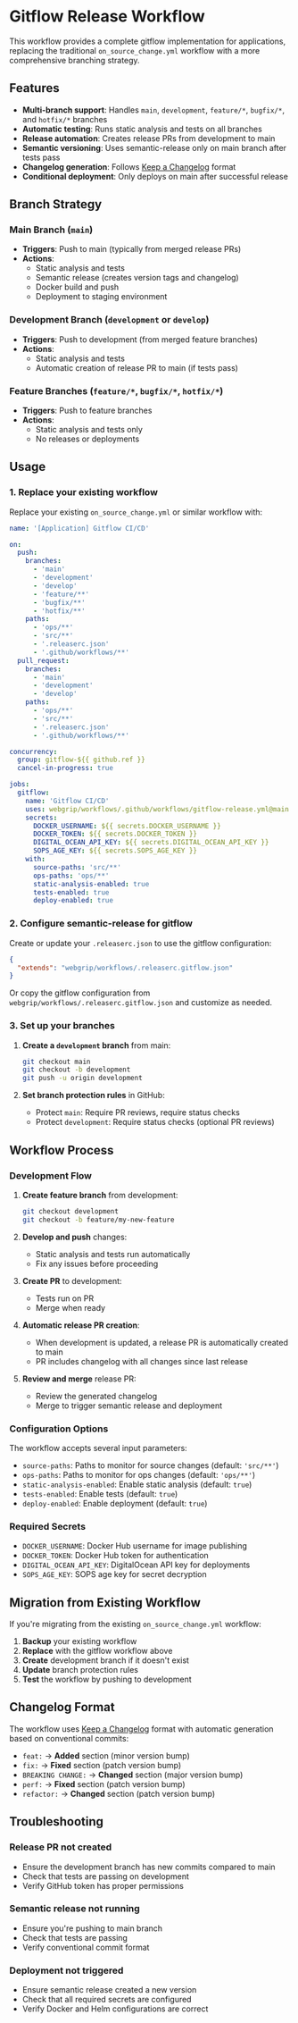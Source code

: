 # Gitflow Release Workflow

This workflow provides a complete gitflow implementation for applications, replacing the traditional `on_source_change.yml` workflow with a more comprehensive branching strategy.

## Features

- **Multi-branch support**: Handles `main`, `development`, `feature/*`, `bugfix/*`, and `hotfix/*` branches
- **Automatic testing**: Runs static analysis and tests on all branches
- **Release automation**: Creates release PRs from development to main
- **Semantic versioning**: Uses semantic-release only on main branch after tests pass
- **Changelog generation**: Follows [Keep a Changelog](https://keepachangelog.com/en/1.1.0/) format
- **Conditional deployment**: Only deploys on main after successful release

## Branch Strategy

### Main Branch (`main`)
- **Triggers**: Push to main (typically from merged release PRs)
- **Actions**: 
  - Static analysis and tests
  - Semantic release (creates version tags and changelog)
  - Docker build and push
  - Deployment to staging environment

### Development Branch (`development` or `develop`)
- **Triggers**: Push to development (from merged feature branches)
- **Actions**:
  - Static analysis and tests
  - Automatic creation of release PR to main (if tests pass)

### Feature Branches (`feature/*`, `bugfix/*`, `hotfix/*`)
- **Triggers**: Push to feature branches
- **Actions**:
  - Static analysis and tests only
  - No releases or deployments

## Usage

### 1. Replace your existing workflow

Replace your existing `on_source_change.yml` or similar workflow with:

```yaml
name: '[Application] Gitflow CI/CD'

on:
  push:
    branches:
      - 'main'
      - 'development'
      - 'develop'
      - 'feature/**'
      - 'bugfix/**'
      - 'hotfix/**'
    paths:
      - 'ops/**'
      - 'src/**'
      - '.releaserc.json'
      - '.github/workflows/**'
  pull_request:
    branches:
      - 'main'
      - 'development'
      - 'develop'
    paths:
      - 'ops/**'
      - 'src/**'
      - '.releaserc.json'
      - '.github/workflows/**'

concurrency:
  group: gitflow-${{ github.ref }}
  cancel-in-progress: true

jobs:
  gitflow:
    name: 'Gitflow CI/CD'
    uses: webgrip/workflows/.github/workflows/gitflow-release.yml@main
    secrets:
      DOCKER_USERNAME: ${{ secrets.DOCKER_USERNAME }}
      DOCKER_TOKEN: ${{ secrets.DOCKER_TOKEN }}
      DIGITAL_OCEAN_API_KEY: ${{ secrets.DIGITAL_OCEAN_API_KEY }}
      SOPS_AGE_KEY: ${{ secrets.SOPS_AGE_KEY }}
    with:
      source-paths: 'src/**'
      ops-paths: 'ops/**'
      static-analysis-enabled: true
      tests-enabled: true
      deploy-enabled: true
```

### 2. Configure semantic-release for gitflow

Create or update your `.releaserc.json` to use the gitflow configuration:

```json
{
  "extends": "webgrip/workflows/.releaserc.gitflow.json"
}
```

Or copy the gitflow configuration from `webgrip/workflows/.releaserc.gitflow.json` and customize as needed.

### 3. Set up your branches

1. **Create a `development` branch** from main:
   ```bash
   git checkout main
   git checkout -b development
   git push -u origin development
   ```

2. **Set branch protection rules** in GitHub:
   - Protect `main`: Require PR reviews, require status checks
   - Protect `development`: Require status checks (optional PR reviews)

## Workflow Process

### Development Flow

1. **Create feature branch** from development:
   ```bash
   git checkout development
   git checkout -b feature/my-new-feature
   ```

2. **Develop and push** changes:
   - Static analysis and tests run automatically
   - Fix any issues before proceeding

3. **Create PR** to development:
   - Tests run on PR
   - Merge when ready

4. **Automatic release PR creation**:
   - When development is updated, a release PR is automatically created to main
   - PR includes changelog with all changes since last release

5. **Review and merge** release PR:
   - Review the generated changelog
   - Merge to trigger semantic release and deployment

### Configuration Options

The workflow accepts several input parameters:

- `source-paths`: Paths to monitor for source changes (default: `'src/**'`)
- `ops-paths`: Paths to monitor for ops changes (default: `'ops/**'`)
- `static-analysis-enabled`: Enable static analysis (default: `true`)
- `tests-enabled`: Enable tests (default: `true`)
- `deploy-enabled`: Enable deployment (default: `true`)

### Required Secrets

- `DOCKER_USERNAME`: Docker Hub username for image publishing
- `DOCKER_TOKEN`: Docker Hub token for authentication
- `DIGITAL_OCEAN_API_KEY`: DigitalOcean API key for deployments
- `SOPS_AGE_KEY`: SOPS age key for secret decryption

## Migration from Existing Workflow

If you're migrating from the existing `on_source_change.yml` workflow:

1. **Backup** your existing workflow
2. **Replace** with the gitflow workflow above
3. **Create** development branch if it doesn't exist
4. **Update** branch protection rules
5. **Test** the workflow by pushing to development

## Changelog Format

The workflow uses [Keep a Changelog](https://keepachangelog.com/en/1.1.0/) format with automatic generation based on conventional commits:

- `feat:` → **Added** section (minor version bump)
- `fix:` → **Fixed** section (patch version bump)
- `BREAKING CHANGE:` → **Changed** section (major version bump)
- `perf:` → **Fixed** section (patch version bump)
- `refactor:` → **Changed** section (patch version bump)

## Troubleshooting

### Release PR not created
- Ensure the development branch has new commits compared to main
- Check that tests are passing on development
- Verify GitHub token has proper permissions

### Semantic release not running
- Ensure you're pushing to main branch
- Check that tests are passing
- Verify conventional commit format

### Deployment not triggered
- Ensure semantic release created a new version
- Check that all required secrets are configured
- Verify Docker and Helm configurations are correct